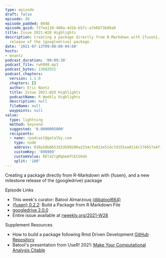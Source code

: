 ```yaml
---
type: episode
draft: false
episode: 48
episode_padded: 0048
episode_guid: f27ea110-400a-4d1b-b57c-a7e6b73b98a0
title: Issue 2021-W28 Highlights
description: Creating a package directly from R-Markdown with {fusen}, and a new milestone
  release of the {googledrive} package.
date: '2021-07-13T09:00:00-04:00'
hosts:
- enantz
podcast_duration: '00:09:38'
podcast_file: rwh048.mp3
podcast_bytes: 13882931
podcast_chapters:
  version: 1.1.0
  chapters: []
  author: Eric Nantz
  title: Issue 2021-W28 Highlights
  podcastName: R Weekly Highlights
  description: null
  fileName: null
  waypoints: null
value:
  type: lightning
  method: keysend
  suggested: '0.0000005000'
  recipients:
  - name: rpodcast@getalby.com
    type: node
    address: 030a58b8653d32b99200a2334cfe913e51dc7d155aa0116c176657a4f1722677a3
    customKey: '696969'
    customValue: 0El4ZrgMqGemTCECGkUG
    split: '100'
---
```

Creating a package directly from R-Markdown with {fusen}, and a new
milestone release of the {googledrive} package

Episode Links

-   This week's curator: Batool Almarzouq
    <a href="https://twitter.com/batool664" rel="nofollow">(@batool664)</a>
-   <a href="https://cran.r-project.org/package=fusen"
    rel="nofollow">{fusen} 0.2.2</a>: Build a Package from R Markdown
    File
-   <a href="https://www.tidyverse.org/blog/2021/07/googledrive-2-0-0/"
    rel="nofollow">googledrive 2.0.0</a>
-   Entire issue available at
    <a href="https://rweekly.org/2021-W28.html"
    rel="nofollow">rweekly.org/2021-W28</a>

Supplement Resources

-   How to build a package following Rmd Driven Development
    <a href="https://github.com/statnmap/user2021.rmdd"
    rel="nofollow">GitHub Repository</a>
-   Batool's presentation from UseR! 2021:
    <a href="https://zenodo.org/record/5075932" rel="nofollow">Make Your
    Computational Analysis Citable</a>
